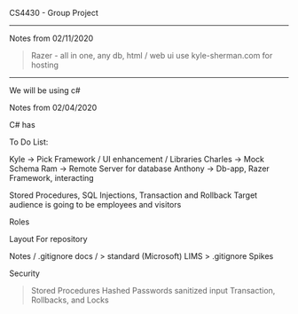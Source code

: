 CS4430 - Group Project

----------------------

Notes from 02/11/2020

> Razer - all in one, any db, html / web ui
> use kyle-sherman.com for hosting

-----------------------


We will be using c#

Notes from 02/04/2020

C# has

To Do List:

Kyle -> Pick Framework / UI enhancement / Libraries
Charles -> Mock Schema
Ram -> Remote Server for database
Anthony -> Db-app, Razer Framework, interacting 

Stored Procedures, SQL Injections, Transaction and Rollback
Target audience is going to be employees and visitors

Roles

Layout For repository

Notes / .gitignore
docs / 
	> standard (Microsoft)
LIMS 
	> .gitignore
Spikes

Security
 > Stored Procedures
 > Hashed Passwords
 > sanitized input
 > Transaction, Rollbacks, and Locks
